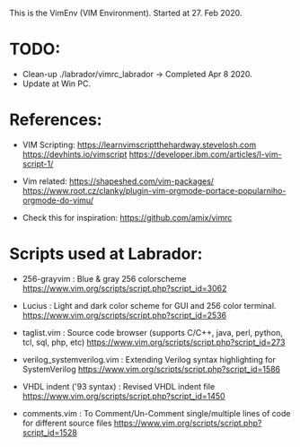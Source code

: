 This is the VimEnv (VIM Environment).
Started at 27. Feb 2020.

TODO:
=====
* Clean-up ./labrador/vimrc_labrador -> Completed Apr 8 2020.
* Update at Win PC.

References:
===========
* VIM Scripting:
  <https://learnvimscriptthehardway.stevelosh.com>
  <https://devhints.io/vimscript>
  <https://developer.ibm.com/articles/l-vim-script-1/>

* Vim related:
  <https://shapeshed.com/vim-packages/>
  <https://www.root.cz/clanky/plugin-vim-orgmode-portace-popularniho-orgmode-do-vimu/>
* Check this for inspiration:
    <https://github.com/amix/vimrc>

Scripts used at Labrador:
=========================
 * 256-grayvim : Blue & gray 256 colorscheme
    <https://www.vim.org/scripts/script.php?script_id=3062>

 * Lucius : Light and dark color scheme for GUI and 256 color terminal.
    <https://www.vim.org/scripts/script.php?script_id=2536>

 * taglist.vim : Source code browser (supports C/C++, java, perl, python, tcl, sql, php, etc)
    <https://www.vim.org/scripts/script.php?script_id=273>

 * verilog_systemverilog.vim : Extending Verilog syntax highlighting for SystemVerilog
    <https://www.vim.org/scripts/script.php?script_id=1586>

 * VHDL indent ('93 syntax) : Revised VHDL indent file
    <https://www.vim.org/scripts/script.php?script_id=1450>

 * comments.vim : To Comment/Un-Comment single/multiple lines of code for different source files
    <https://www.vim.org/scripts/script.php?script_id=1528>
